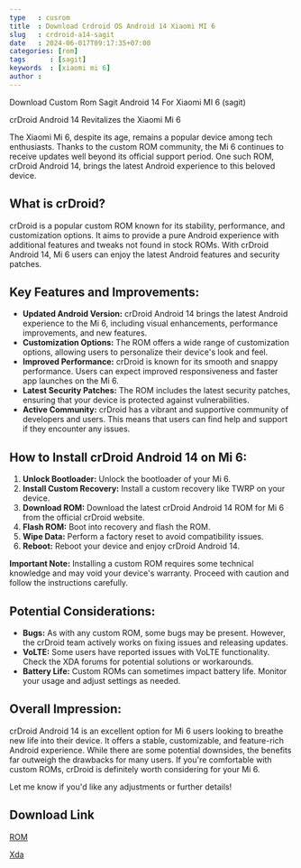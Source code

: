 ```yaml
---
type   : cusrom
title  : Download Crdroid OS Android 14 Xiaomi MI 6
slug   : crdroid-a14-sagit
date   : 2024-06-017T09:17:35+07:00
categories: [rom]
tags      : [sagit]
keywords  : [xiaomi mi 6]
author :
---
```


Download Custom Rom Sagit Android 14 For Xiaomi MI 6 (sagit)

crDroid Android 14 Revitalizes the Xiaomi Mi 6

The Xiaomi Mi 6, despite its age, remains a popular device among tech enthusiasts. Thanks to the custom ROM community, the Mi 6 continues to receive updates well beyond its official support period. One such ROM, crDroid Android 14, brings the latest Android experience to this beloved device.

## What is crDroid?

crDroid is a popular custom ROM known for its stability, performance, and customization options. It aims to provide a pure Android experience with additional features and tweaks not found in stock ROMs. With crDroid Android 14, Mi 6 users can enjoy the latest Android features and security patches.

## Key Features and Improvements:

* **Updated Android Version:** crDroid Android 14 brings the latest Android experience to the Mi 6, including visual enhancements, performance improvements, and new features.
* **Customization Options:** The ROM offers a wide range of customization options, allowing users to personalize their device's look and feel.
* **Improved Performance:** crDroid is known for its smooth and snappy performance. Users can expect improved responsiveness and faster app launches on the Mi 6.
* **Latest Security Patches:** The ROM includes the latest security patches, ensuring that your device is protected against vulnerabilities.
* **Active Community:** crDroid has a vibrant and supportive community of developers and users. This means that users can find help and support if they encounter any issues.

## How to Install crDroid Android 14 on Mi 6:

1. **Unlock Bootloader:** Unlock the bootloader of your Mi 6.
2. **Install Custom Recovery:** Install a custom recovery like TWRP on your device.
3. **Download ROM:** Download the latest crDroid Android 14 ROM for Mi 6 from the official crDroid website.
4. **Flash ROM:** Boot into recovery and flash the ROM.
5. **Wipe Data:** Perform a factory reset to avoid compatibility issues.
6. **Reboot:** Reboot your device and enjoy crDroid Android 14.

**Important Note:** Installing a custom ROM requires some technical knowledge and may void your device's warranty. Proceed with caution and follow the instructions carefully.

## Potential Considerations:

* **Bugs:** As with any custom ROM, some bugs may be present. However, the crDroid team actively works on fixing issues and releasing updates.
* **VoLTE:** Some users have reported issues with VoLTE functionality. Check the XDA forums for potential solutions or workarounds.
* **Battery Life:** Custom ROMs can sometimes impact battery life. Monitor your usage and adjust settings as needed.

## Overall Impression:

crDroid Android 14 is an excellent option for Mi 6 users looking to breathe new life into their device. It offers a stable, customizable, and feature-rich Android experience. While there are some potential downsides, the benefits far outweigh the drawbacks for many users. If you're comfortable with custom ROMs, crDroid is definitely worth considering for your Mi 6.

Let me know if you'd like any adjustments or further details!


## Download Link
[ROM](https://sourceforge.net/projects/crdroid/files/sagit/10.x/)

[Xda](https://xdaforums.com/t/rom-official-14-0-crdroid-for-xiaomi-6-sagit.4669433)

